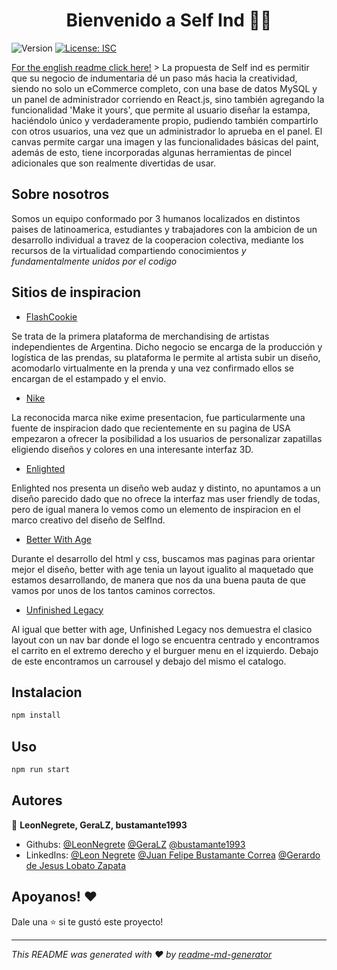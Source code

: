 <h1 align="center">Bienvenido a Self Ind 👕🎨</h1>
<p>
  <img alt="Version" src="https://img.shields.io/badge/version-Beta-blue.svg?cacheSeconds=2592000" />
  <a href="#" target="_blank">
    <img alt="License: ISC" src="https://img.shields.io/badge/License-ISC-yellow.svg" />
  </a>
</p>
<a href="https://github.com/LeonNegrete/grupo_2_SelfInd/blob/master/Readme.md">For the english readme click here!</a>
> La propuesta de Self ind es permitir que su negocio de indumentaria dé un paso más hacia la creatividad, siendo no solo un eCommerce completo, con una base de datos MySQL y un panel de administrador corriendo en React.js, sino también agregando la funcionalidad 'Make it yours', que permite al usuario diseñar la estampa, haciéndolo único y verdaderamente propio, pudiendo también compartirlo con otros usuarios, una vez que un administrador lo aprueba en el panel. El canvas permite cargar una imagen y las funcionalidades básicas del paint, además de esto, tiene incorporadas algunas herramientas de pincel adicionales que son realmente divertidas de usar.

## Sobre nosotros
Somos un equipo conformado por 3 humanos localizados en distintos paises de latinoamerica, estudiantes y trabajadores con la ambicion de un desarrollo individual a travez de la cooperacion colectiva, mediante los recursos de la virtualidad compartiendo conocimientos *y fundamentalmente unidos por el codigo*  

## Sitios de inspiracion

* [FlashCookie](https://flashcookie.com)

Se trata de la primera plataforma de merchandising de artistas independientes de Argentina. Dicho negocio se encarga de la producción y logística de las prendas, su plataforma le permite al artista subir un diseño, acomodarlo virtualmente en la prenda y una vez confirmado ellos se encargan de el estampado y el envio.
* [Nike](https://nike.com) 

La reconocida marca nike exime presentacion, fue particularmente una fuente de inspiracion dado que recientemente en su pagina de USA empezaron a ofrecer la posibilidad a los usuarios de personalizar zapatillas eligiendo diseños y colores en una interesante interfaz 3D.
* [Enlighted](https://www.enlighted.com.ar/)

Enlighted nos presenta un diseño web audaz y distinto, no apuntamos a un diseño parecido dado que no ofrece la interfaz mas user friendly de todas, pero de igual manera lo vemos como un elemento de inspiracion en el marco creativo del diseño de SelfInd.
* [Better With Age](https://betterwithage.co/)

Durante el desarrollo del html y css, buscamos mas paginas para orientar mejor el diseño, better with age tenia un layout igualito al maquetado que estamos desarrollando, de manera que nos da una buena pauta de que vamos por unos de los tantos caminos correctos.
* [Unfinished Legacy](https://unfinishedlegacy.co/)

Al igual que better with age, Unfinished Legacy nos demuestra el clasico layout con un nav bar donde el logo se encuentra centrado y encontramos el carrito en el extremo derecho y el burguer menu en el izquierdo. Debajo de este encontramos un carrousel y debajo del mismo el catalogo.

## Instalacion

```sh
npm install
```

## Uso

```sh
npm run start
```

## Autores

👤 **LeonNegrete, GeraLZ, bustamante1993**

<!-- * Website: https://www.linkedin.com/in/leon-negrete-1548b1253/ -->
* Githubs: [@LeonNegrete](https://github.com/LeonNegrete) [@GeraLZ](https://github.com/GeraLZ) [@bustamante1993](https://github.com/bustamante1993)
* LinkedIns: [@Leon Negrete](https://www.linkedin.com/in/leon-negrete/) [@Juan Felipe Bustamante Correa](https://www.linkedin.com/in/juan-felipe-bustamante-correa-b523183a/) [@Gerardo de Jesus Lobato Zapata](https://www.linkedin.com/in/gerardo-de-jesus-lobato-zapata-aa620b241/)

## Apoyanos! ❤️

Dale una ⭐️ si te gustó este proyecto!

***
_This README was generated with ❤️ by [readme-md-generator](https://github.com/kefranabg/readme-md-generator)_

